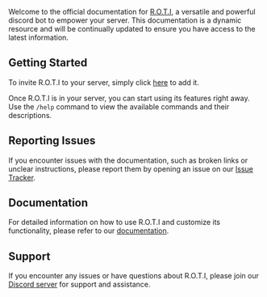 Welcome to the official documentation for [R.O.T.I](https://rotibot.xyz), a versatile and powerful discord bot to empower your server. This documentation is a dynamic resource and will be continually updated to ensure you have access to the latest information.

## Getting Started

To invite R.O.T.I to your server, simply click [here](https://discord.com/api/oauth2/authorize?client_id=903690362114158632&scope=applications.commands+bot&permissions=1543892063&redirect_uri=https%3A%2F%2Fdiscord.gg%2Fw5b7dYRMZH&response_type=code) to add it.

Once R.O.T.I is in your server, you can start using its features right away. Use the `/help` command to view the available commands and their descriptions.

## Reporting Issues

If you encounter issues with the documentation, such as broken links or unclear instructions, please report them by opening an issue on our [Issue Tracker](https://github.com/rotibot/roti-documentation/issues).

## Documentation

For detailed information on how to use R.O.T.I and customize its functionality, please refer to our [documentation](https://docs.rotibot.xyz).

## Support

If you encounter any issues or have questions about R.O.T.I, please join our [Discord server](https://discord.gg/w5b7dYRMZH) for support and assistance.
